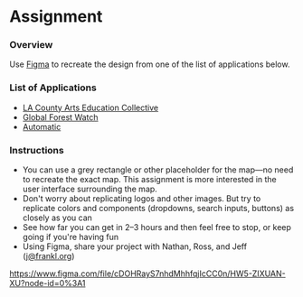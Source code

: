 # Assignment

### Overview
Use [Figma](https://www.figma.com) to recreate the design from one of the list of applications below.

### List of Applications
- [LA County Arts Education Collective](https://www.lacountyartsedcollective.org/profile/tool/)
- [Global Forest Watch](http://www.globalforestwatch.org/map/)
- [Automatic](https://dashboard.automatic.com/#/demo)

### Instructions
- You can use a grey rectangle or other placeholder for the map—no need to recreate the exact map. This assignment is more interested in the user interface surrounding the map.
- Don't worry about replicating logos and other images. But try to replicate colors and components (dropdowns, search inputs, buttons) as closely as you can
- See how far you can get in 2–3 hours and then feel free to stop, or keep going if you're having fun
- Using Figma, share your project with Nathan, Ross, and Jeff (j@frankl.org)

https://www.figma.com/file/cDOHRayS7nhdMhhfqjIcCC0n/HW5-ZIXUAN-XU?node-id=0%3A1
